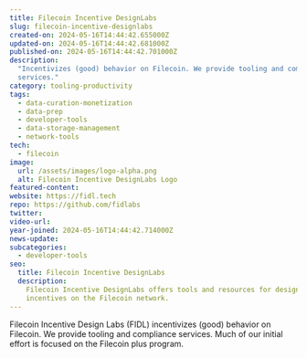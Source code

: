 ```yaml
---
title: Filecoin Incentive DesignLabs
slug: filecoin-incentive-designlabs
created-on: 2024-05-16T14:44:42.655000Z
updated-on: 2024-05-16T14:44:42.681000Z
published-on: 2024-05-16T14:44:42.701000Z
description:
  "Incentivizes (good) behavior on Filecoin. We provide tooling and compliance
  services."
category: tooling-productivity
tags:
  - data-curation-monetization
  - data-prep
  - developer-tools
  - data-storage-management
  - network-tools
tech:
  - filecoin
image:
  url: /assets/images/logo-alpha.png
  alt: Filecoin Incentive DesignLabs Logo
featured-content:
website: https://fidl.tech
repo: https://github.com/fidlabs
twitter:
video-url:
year-joined: 2024-05-16T14:44:42.714000Z
news-update:
subcategories:
  - developer-tools
seo:
  title: Filecoin Incentive DesignLabs
  description:
    Filecoin Incentive DesignLabs offers tools and resources for designing
    incentives on the Filecoin network.
---
```


Filecoin Incentive Design Labs (FIDL) incentivizes (good) behavior on Filecoin. We provide tooling and compliance services. Much of our initial effort is focused on the Filecoin plus program.
